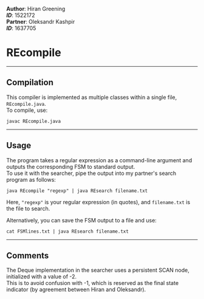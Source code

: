 **Author**: Hiran Greening  
_**ID**_: 1522172  
**Partner**: Oleksandr Kashpir  
_**ID**_: 1637705  

# REcompile

---

## Compilation

This compiler is implemented as multiple classes within a single file, `REcompile.java`.  
To compile, use:
```
javac REcompile.java
```

---

## Usage

The program takes a regular expression as a command-line argument and outputs the corresponding FSM to standard output.  
To use it with the searcher, pipe the output into my partner's search program as follows:
```
java REcompile "regexp" | java REsearch filename.txt
```
Here, `"regexp"` is your regular expression (in quotes), and `filename.txt` is the file to search.

Alternatively, you can save the FSM output to a file and use:
```
cat FSMlines.txt | java REsearch filename.txt
```

---

## Comments

The Deque implementation in the searcher uses a persistent SCAN node, initialized with a value of -2.  
This is to avoid confusion with -1, which is reserved as the final state indicator (by agreement between Hiran and Oleksandr).
